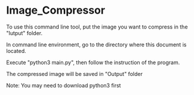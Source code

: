 # Image_Compressor
To use this command line tool, put the image you want to compress in the "Iutput" folder.

In command line environment, go to the directory where this document is located.

Execute "python3 main.py", then follow the instruction of the program.

The compressed image will be saved in "Output" folder

Note: You may need to download python3 first
